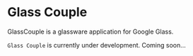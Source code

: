 Glass Couple
========

GlassCouple is a glassware application for Google Glass.

`Glass Couple` is currently under development.
Coming soon...
